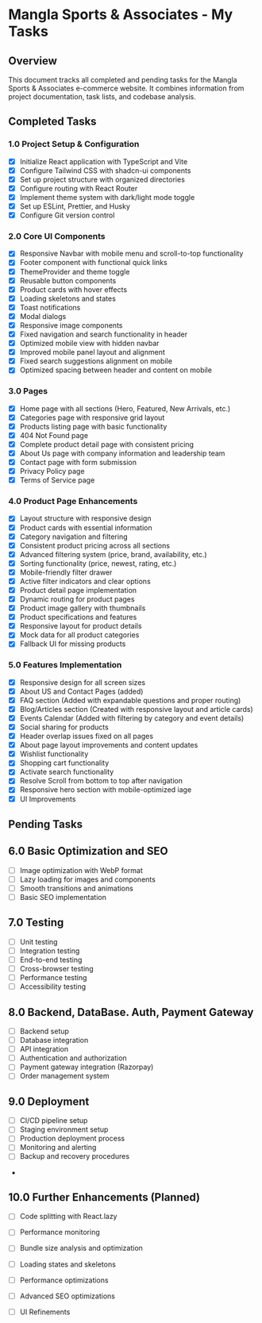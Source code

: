 # Mangla Sports & Associates - My Tasks

## Overview
This document tracks all completed and pending tasks for the Mangla Sports & Associates e-commerce website. It combines information from project documentation, task lists, and codebase analysis.

## Completed Tasks

### 1.0 Project Setup & Configuration
- [x] Initialize React application with TypeScript and Vite
- [x] Configure Tailwind CSS with shadcn-ui components
- [x] Set up project structure with organized directories
- [x] Configure routing with React Router
- [x] Implement theme system with dark/light mode toggle
- [x] Set up ESLint, Prettier, and Husky
- [x] Configure Git version control

### 2.0 Core UI Components
- [x] Responsive Navbar with mobile menu and scroll-to-top functionality
- [x] Footer component with functional quick links
- [x] ThemeProvider and theme toggle
- [x] Reusable button components
- [x] Product cards with hover effects
- [x] Loading skeletons and states
- [x] Toast notifications
- [x] Modal dialogs
- [x] Responsive image components
- [x] Fixed navigation and search functionality in header
- [x] Optimized mobile view with hidden navbar
- [x] Improved mobile panel layout and alignment
- [x] Fixed search suggestions alignment on mobile
- [x] Optimized spacing between header and content on mobile

### 3.0 Pages
- [x] Home page with all sections (Hero, Featured, New Arrivals, etc.)
- [x] Categories page with responsive grid layout
- [x] Products listing page with basic functionality
- [x] 404 Not Found page
- [x] Complete product detail page with consistent pricing
- [x] About Us page with company information and leadership team
- [x] Contact page with form submission
- [x] Privacy Policy page
- [x] Terms of Service page

### 4.0 Product Page Enhancements 
- [x] Layout structure with responsive design
- [x] Product cards with essential information
- [x] Category navigation and filtering
- [x] Consistent product pricing across all sections
- [x] Advanced filtering system (price, brand, availability, etc.)
- [x] Sorting functionality (price, newest, rating, etc.)
- [x] Mobile-friendly filter drawer
- [x] Active filter indicators and clear options
- [x] Product detail page implementation
- [x] Dynamic routing for product pages
- [x] Product image gallery with thumbnails
- [x] Product specifications and features
- [x] Responsive layout for product details
- [x] Mock data for all product categories
- [x] Fallback UI for missing products

### 5.0 Features Implementation
- [x] Responsive design for all screen sizes
- [x] About US and Contact Pages (added)
- [x] FAQ section (Added with expandable questions and proper routing)
- [x] Blog/Articles section (Created with responsive layout and article cards)
- [x] Events Calendar (Added with filtering by category and event details)
- [x] Social sharing for products
- [x] Header overlap issues fixed on all pages
- [x] About page layout improvements and content updates
- [x] Wishlist functionality
- [x] Shopping cart functionality
- [x] Activate search functionality
- [x] Resolve Scroll from bottom to top after navigation
- [x] Responsive hero section with mobile-optimized iage
- [x] UI Improvements 

## Pending Tasks

## 6.0 Basic Optimization and SEO
- [ ] Image optimization with WebP format
- [ ] Lazy loading for images and components
- [ ] Smooth transitions and animations
- [ ] Basic SEO implementation

## 7.0 Testing 
- [ ] Unit testing
- [ ] Integration testing
- [ ] End-to-end testing
- [ ] Cross-browser testing
- [ ] Performance testing
- [ ] Accessibility testing

## 8.0 Backend, DataBase. Auth, Payment Gateway
- [ ] Backend setup
- [ ] Database integration
- [ ] API integration
- [ ] Authentication and authorization
- [ ] Payment gateway integration (Razorpay)
- [ ] Order management system

## 9.0 Deployment
- [ ] CI/CD pipeline setup
- [ ] Staging environment setup
- [ ] Production deployment process
- [ ] Monitoring and alerting
- [ ] Backup and recovery procedures
- 
## 10.0 Further Enhancements (Planned)
- [ ] Code splitting with React.lazy
- [ ] Performance monitoring
- [ ] Bundle size analysis and optimization
- [ ] Loading states and skeletons
- [ ] Performance optimizations
- [ ] Advanced SEO optimizations
- [ ] UI Refinements





